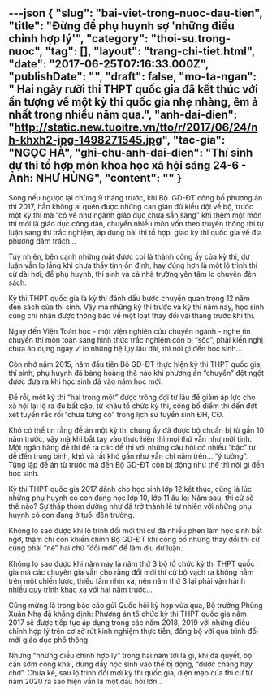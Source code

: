 ---json
{
    "slug": "bai-viet-trong-nuoc-dau-tien",
    "title": "Đừng để phụ huynh sợ 'những điều chỉnh hợp lý'",
    "category": "thoi-su.trong-nuoc",
    "tag": [],
    "layout": "trang-chi-tiet.html",
    "date": "2017-06-25T07:16:33.000Z",
    "publishDate": "",
    "draft": false,
    "mo-ta-ngan": " Hai ngày rưỡi thi THPT quốc gia đã kết thúc với ấn tượng về một kỳ thi quốc gia nhẹ nhàng, êm ả nhất trong nhiều năm qua.",
    "anh-dai-dien": "http://static.new.tuoitre.vn/tto/r/2017/06/24/nh-khxh2-jpg-1498271545.jpg",
    "tac-gia": "NGỌC HÀ",
    "ghi-chu-anh-dai-dien": "Thí sinh dự thi tổ hợp môn khoa học xã hội sáng 24-6 - Ảnh: NHƯ HÙNG",
    "__content__": ""
}
---
<p>Song nếu ngược lại chừng 9 th&aacute;ng trước, khi Bộ  GD-ĐT c&ocirc;ng bố phương &aacute;n thi 2017, hẳn kh&ocirc;ng ai qu&ecirc;n được những can gi&aacute;n đủ kiểu dội về bộ, trước một kỳ thi m&agrave; &ldquo;c&oacute; vẻ như ng&agrave;nh gi&aacute;o dục chưa sẵn s&agrave;ng&rdquo; khi th&ecirc;m một m&ocirc;n thi mới l&agrave; gi&aacute;o dục c&ocirc;ng d&acirc;n, chuyển nhiều m&ocirc;n vốn theo truyền thống thi tự luận sang thi trắc nghiệm, &aacute;p dụng b&agrave;i thi tổ hợp, giao kỳ thi quốc gia về địa phương đảm tr&aacute;ch...</p>

<p>Tuy nhi&ecirc;n, b&ecirc;n cạnh những mặt được coi l&agrave; th&agrave;nh c&ocirc;ng ấy của kỳ thi, dư luận vẫn lo lắng khi chưa thấy t&iacute;nh ổn định, hay đ&uacute;ng hơn l&agrave; một lộ tr&igrave;nh thi cử d&agrave;i hơi; để phụ huynh, th&iacute; sinh v&agrave; cả nh&agrave; trường y&ecirc;n t&acirc;m lo chuyện đ&egrave;n s&aacute;ch.</p>

<p>Kỳ thi THPT quốc gia l&agrave; kỳ thi đ&aacute;nh dấu bước chuyển quan trọng 12 năm đ&egrave;n s&aacute;ch của th&iacute; sinh. Vậy m&agrave; những kỳ thi trước v&agrave; kỳ thi năm nay, học sinh cũng chỉ nhận được th&ocirc;ng b&aacute;o về một loạt thay đổi v&agrave;i th&aacute;ng trước khi thi.</p>

<p>Ngay đến Viện To&aacute;n học - một viện nghi&ecirc;n cứu chuy&ecirc;n ng&agrave;nh - nghe tin chuyển thi m&ocirc;n to&aacute;n sang h&igrave;nh thức trắc nghiệm c&ograve;n bị &ldquo;sốc&rdquo;, phải kiến nghị chưa &aacute;p dụng ngay v&igrave; lo những hệ lụy l&acirc;u d&agrave;i, th&igrave; n&oacute;i g&igrave; đến học sinh...</p>

<p>C&ograve;n nhớ năm 2015, năm đầu ti&ecirc;n Bộ GD-ĐT thực hiện kỳ thi THPT quốc gia, th&iacute; sinh, phụ huynh đ&atilde; b&agrave;ng ho&agrave;ng thế n&agrave;o khi phương &aacute;n &ldquo;chuyển&rdquo; đột ngột được đưa ra khi học sinh đ&atilde; v&agrave;o năm học mới.</p>

<p>Để rồi, một kỳ thi &ldquo;hai trong một&rdquo; được tr&ocirc;ng đợi từ l&acirc;u để giảm &aacute;p lực cho x&atilde; hội lại lộ ra đủ bất cập, từ kh&acirc;u tổ chức kỳ thi, c&ocirc;ng bố điểm thi đến đợt x&eacute;t tuyển rắc rối &ldquo;chưa từng c&oacute;&rdquo; trong lịch sử tuyển sinh ĐH, CĐ.</p>

<p>Kh&oacute; c&oacute; thể tin rằng đề &aacute;n một kỳ thi chung ấy đ&atilde; được bộ chuẩn bị từ gần 10 năm trước, vậy m&agrave; khi bắt tay v&agrave;o thực hiện th&igrave; mọi thứ vẫn như mới tinh. Một ng&acirc;n h&agrave;ng đề thi để ra c&aacute;c đề thi với những c&acirc;u hỏi c&oacute; nhiều &ldquo;bậc&rdquo; từ dễ đến trung b&igrave;nh, kh&oacute; v&agrave; rất kh&oacute; gần như vẫn chỉ nằm tr&ecirc;n... &ldquo;&yacute; tưởng&rdquo;. Từng lập đề &aacute;n từ trước m&agrave; đến Bộ GD-ĐT c&ograve;n bị động như thế th&igrave; n&oacute;i g&igrave; đến học sinh.</p>

<p>Kỳ thi THPT quốc gia 2017 d&agrave;nh cho học sinh lớp 12 kết th&uacute;c, cũng l&agrave; l&uacute;c những phụ huynh c&oacute; con đang học lớp 10, lớp 11 &acirc;u lo: Năm sau, thi cử sẽ thế n&agrave;o? Sự thấp thỏm dường như đ&atilde; trở th&agrave;nh lẽ tự nhi&ecirc;n với những phụ huynh c&oacute; con đang ở tuổi đến trường.</p>

<p>Kh&ocirc;ng lo sao được khi lộ tr&igrave;nh đổi mới thi cử đ&atilde; nhiều phen l&agrave;m học sinh bất ngờ, thậm ch&iacute; c&ograve;n khiến ch&iacute;nh Bộ GD-ĐT khi c&ocirc;ng bố những thay đổi thi cử cũng phải &ldquo;n&eacute;&rdquo; hai chữ &ldquo;đổi mới&rdquo; để l&agrave;m dịu dư luận.</p>

<p>Kh&ocirc;ng lo sao được khi năm nay l&agrave; năm thứ 3 bộ tổ chức kỳ thi THPT quốc gia m&agrave; c&aacute;c chuy&ecirc;n gia vẫn cho rằng đổi mới thi cử bộ vạch ra kh&ocirc;ng nằm tr&ecirc;n một chiến lược, thiếu tầm nh&igrave;n xa, n&ecirc;n năm thứ 3 lại phải vận h&agrave;nh nhiều quy tr&igrave;nh kh&aacute;c xa với hai năm trước...</p>

<p>Cũng mừng l&agrave; trong b&aacute;o c&aacute;o gửi Quốc hội kỳ họp vừa qua, Bộ trưởng Ph&ugrave;ng Xu&acirc;n Nhạ đ&atilde; khẳng định: Phương &aacute;n tổ chức kỳ thi THPT quốc gia năm 2017 sẽ được tiếp tục &aacute;p dụng trong c&aacute;c năm 2018, 2019 với những điều chỉnh hợp l&yacute; tr&ecirc;n cơ sở r&uacute;t kinh nghiệm thực tiễn, đồng bộ với qu&aacute; tr&igrave;nh đổi mới gi&aacute;o dục phổ th&ocirc;ng.</p>

<p>Nhưng &ldquo;những điều chỉnh hợp l&yacute;&rdquo; trong hai năm tới l&agrave; g&igrave;, khi đ&atilde; quyết, bộ cần sớm c&ocirc;ng khai, đừng đẩy học sinh v&agrave;o thế bị động, &ldquo;được chăng hay chớ&rdquo;. Chưa kể, sau lộ tr&igrave;nh đổi mới kỳ thi quốc gia, diện mạo của thi cử từ năm 2020 ra sao hiện vẫn l&agrave; một dấu hỏi lớn...</p>
